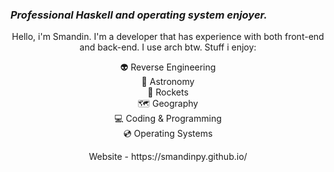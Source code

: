 ### *Professional Haskell and operating system enjoyer.*

<p align="center">
Hello, i'm Smandin. I'm a developer that has experience with both front-end and back-end. I use arch btw.
Stuff i enjoy:
<p align="center">
👽 Reverse Engineering<br>
🌌 Astronomy<br>
🚀 Rockets<br>
🗺 Geography<br>
💻 Coding & Programming<br>
💿 Operating Systems<br>
  
<p align="center">
Website - https://smandinpy.github.io/
